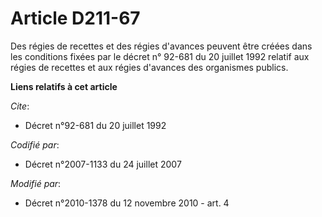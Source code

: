 # Article D211-67

Des régies de recettes et des régies d'avances peuvent être créées dans les conditions fixées par le décret n° 92-681 du 20
juillet 1992 relatif aux régies de recettes et aux régies d'avances des organismes publics.

**Liens relatifs à cet article**

_Cite_:

  - Décret n°92-681 du 20 juillet 1992

_Codifié par_:

  - Décret n°2007-1133 du 24 juillet 2007

_Modifié par_:

  - Décret n°2010-1378 du 12 novembre 2010 - art. 4

